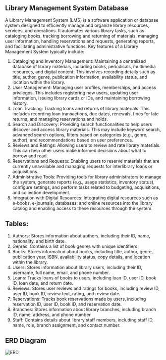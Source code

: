 ## Library Management System Database

A Library Management System (LMS) is a software application or database system designed to efficiently manage and organize library resources, services, and operations. It automates various library tasks, such as cataloging books, tracking borrowing and returning of materials, managing user information, handling reservations and requests, generating reports, and facilitating administrative functions.
Key features of a Library Management System typically include:
1.	Cataloging and Inventory Management: Maintaining a centralized database of library materials, including books, periodicals, multimedia resources, and digital content. This involves recording details such as title, author, genre, publication information, availability status, and location within the library.
2.	User Management: Managing user profiles, memberships, and access privileges. This includes registering new users, updating user information, issuing library cards or IDs, and maintaining borrowing history.
3.	Loan Tracking: Tracking loans and returns of library materials. This includes recording loan transactions, due dates, renewals, fines for late returns, and managing reservations and holds.
4.	Search and Discovery: Providing search functionalities to help users discover and access library materials. This may include keyword search, advanced search options, filters based on categories (e.g., genre, author), and recommendations based on user preferences.
5.	Reviews and Ratings: Allowing users to review and rate library materials. This can help other users make informed decisions about what to borrow and read.
6.	Reservations and Requests: Enabling users to reserve materials that are currently unavailable and managing requests for interlibrary loans or acquisitions.
7.	Administrative Tools: Providing tools for library administrators to manage the system, generate reports (e.g., usage statistics, inventory status), configure settings, and perform tasks related to budgeting, acquisitions, and collection development.
8.	Integration with Digital Resources: Integrating digital resources such as e-books, e-journals, databases, and online resources into the library catalog and enabling access to these resources through the system.

## Tables:
1.	Authors: Stores information about authors, including their ID, name, nationality, and birth date.
2.	Genres: Contains a list of book genres with unique identifiers.
3.	Books: Stores information about books, including title, author, genre, publication year, ISBN, availability status, copy details, and location within the library.
4.	Users: Stores information about library users, including their ID, username, full name, email, and phone number.
5.	Loans: Tracks loans of books to users, including loan ID, user ID, book ID, loan date, and return date.
6.	Reviews: Stores user reviews and ratings for books, including review ID, user ID, book ID, review text, rating, and review date.
7.	Reservations: Tracks book reservations made by users, including reservation ID, user ID, book ID, and reservation date.
8.	Branches: Stores information about library branches, including branch ID, name, address, and phone number.
9.	Staff: Contains details about library staff members, including staff ID, name, role, branch assignment, and contact number.

## ERD Diagram

![ERD](https://github.com/Simranjeetkaur601/Library_Management_System_Database/assets/162337355/8af169f9-2182-434a-b69c-61197b42e82b)
